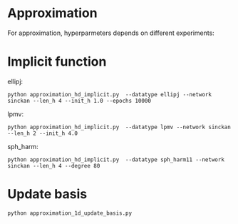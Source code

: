 # Approximation

For approximation, hyperparmeters depends on different experiments:

# Implicit function

ellipj:
```train
python approximation_hd_implicit.py  --datatype ellipj --network sinckan --len_h 4 --init_h 1.0 --epochs 10000
```

lpmv:
```train
python approximation_hd_implicit.py  --datatype lpmv --network sinckan --len_h 2 --init_h 4.0
```

sph_harm:
```train
python approximation_hd_implicit.py  --datatype sph_harm11 --network sinckan --len_h 4 --degree 80
```

# Update basis

```train
python approximation_1d_update_basis.py
```
